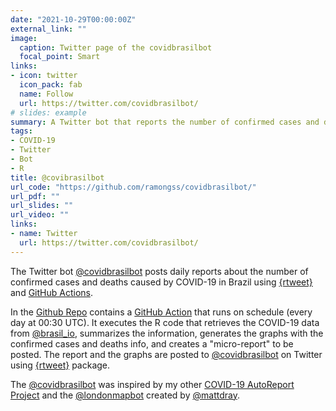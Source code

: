 ```yaml
---
date: "2021-10-29T00:00:00Z"
external_link: ""
image:
  caption: Twitter page of the covidbrasilbot
  focal_point: Smart
links:
- icon: twitter
  icon_pack: fab
  name: Follow
  url: https://twitter.com/covidbrasilbot/
# slides: example
summary: A Twitter bot that reports the number of confirmed cases and deaths by COVID-19 in Brazil using rtweet and Github Actions.
tags:
- COVID-19
- Twitter
- Bot
- R
title: @covibrasilbot
url_code: "https://github.com/ramongss/covidbrasilbot/"
url_pdf: ""
url_slides: ""
url_video: ""
links:
- name: Twitter
  url: https://twitter.com/covidbrasilbot/
---
```


The Twitter bot [@covidbrasilbot](https://www.twitter.com/covidbrasilbot) posts daily reports about the number of confirmed cases and deaths caused by COVID-19 in Brazil using [{rtweet}](https://docs.ropensci.org/rtweet/) and [GitHub Actions](https://docs.github.com/en/actions).

In the [Github Repo](https://github.com/ramongss/covidbrasilbot/) contains a [GitHub Action](https://github.com/features/actions) that runs on schedule (every day at 00:30 UTC). It executes the R code that retrieves the COVID-19 data from [@brasil_io](https://twitter.com/brasil_io), summarizes the information, generates the graphs with the confirmed cases and deaths info, and creates a "micro-report" to be posted. The report and the graphs are posted to [@covidbrasilbot](https://www.twitter.com/covidbrasilbot) on Twitter using [{rtweet}](https://docs.ropensci.org/rtweet/) package.

The [@covidbrasilbot](https://www.twitter.com/covidbrasilbot) was inspired by my other [COVID-19 AutoReport Project](https://ramongss.github.io/project/covid19-autoreport/) and the [@londonmapbot](https://twitter.com/londonmapbot) created by [@mattdray](https://twitter.com/mattdray).
